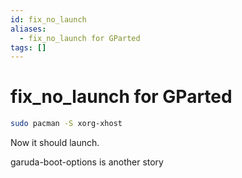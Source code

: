 ```yaml
---
id: fix_no_launch
aliases:
  - fix_no_launch for GParted
tags: []
---
```


# fix_no_launch for GParted

```bash
sudo pacman -S xorg-xhost
```

Now it should launch.

garuda-boot-options is another story

